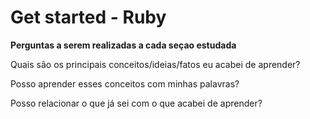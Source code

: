 # Get started - Ruby

**Perguntas a serem realizadas a cada seçao estudada**

Quais são os principais conceitos/ideias/fatos eu acabei de aprender?

Posso aprender esses conceitos com minhas palavras?

Posso relacionar o que já sei com o que acabei de aprender?